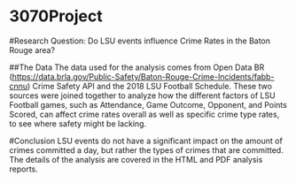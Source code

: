 # 3070Project
#Research Question: Do LSU events influence Crime Rates in the Baton Rouge area?

##The Data The data used for the analysis comes from Open Data BR (https://data.brla.gov/Public-Safety/Baton-Rouge-Crime-Incidents/fabb-cnnu) Crime Safety API and the 2018 LSU Football Schedule. These two sources were joined together to analyze how the different factors of LSU Football games, such as Attendance, Game Outcome, Opponent, and Points Scored, can affect crime rates overall as well as specific crime type rates, to see where safety might be lacking.

#Conclusion LSU events do not have a significant impact on the amount of crimes committed a day, but rather the types of crimes that are committed. The details of the analysis are covered in the HTML and PDF analysis reports.
